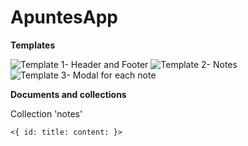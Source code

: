 # ApuntesApp

**Templates**

![Template 1- Header and Footer](ApuntesApp/templates/TEMPLATE1.png)
![Template 2- Notes](ApuntesApp/templates/TEMPLATE1.png)
![Template 3- Modal for each note](ApuntesApp/templates/TEMPLATE1.png)

**Documents and collections**

Collection 'notes'

`<{
   id:
   title:
   content:
   }>`
